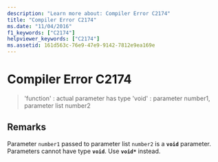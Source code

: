 ```yaml
---
description: "Learn more about: Compiler Error C2174"
title: "Compiler Error C2174"
ms.date: "11/04/2016"
f1_keywords: ["C2174"]
helpviewer_keywords: ["C2174"]
ms.assetid: 161d563c-76e9-47e9-9142-7812e9ea169e
---
```

# Compiler Error C2174

> 'function' : actual parameter has type 'void' : parameter number1, parameter list number2

## Remarks

Parameter `number1` passed to parameter list `number2` is a **`void`** parameter. Parameters cannot have type **`void`**. Use **`void*`** instead.
